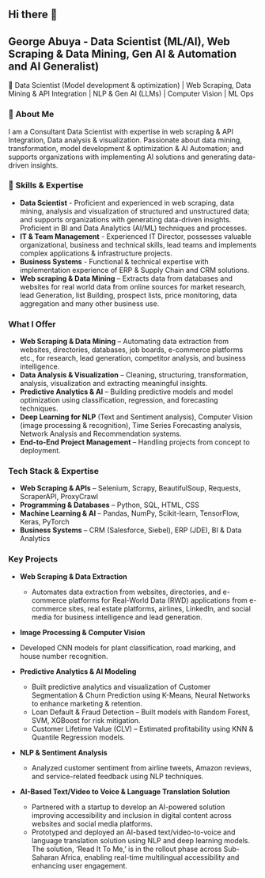 ## Hi there 👋

## George Abuya - Data Scientist (ML/AI), Web Scraping & Data Mining, Gen AI & Automation and AI Generalist)

🚀 Data Scientist (Model development & optimization) | Web Scraping, Data Mining & API Integration | NLP & Gen AI (LLMs) | Computer Vision | ML Ops

### 🔹 About Me

I am a Consultant Data Scientist with expertise in web scraping & API Integration, Data analysis & visualization. Passionate about data mining, transformation, model development & optimization & AI Automation; and supports organizations with implementing AI solutions and generating data-driven insights.

### 📌 Skills & Expertise

- __Data Scientist__ - Proficient and experienced in web scraping, data mining, analysis and visualization of structured and unstructured data; and supports organizations with generating data-driven insights. Proficient in BI and Data Analytics (AI/ML) techniques and processes.
-	__IT & Team Management__ - Experienced IT Director, possesses valuable organizational, business and technical skills, lead teams and implements complex applications & infrastructure projects.
-	__Business Systems__ - Functional & technical expertise with implementation experience of ERP & Supply Chain and CRM solutions.
-	__Web scraping & Data Mining__ – Extracts data from databases and websites for real world data from online sources for market research, lead Generation, list Building, prospect lists, price monitoring, data aggregation and many other business use.

### What I Offer
-	__Web Scraping & Data Mining__ – Automating data extraction from websites, directories, databases, job boards, e-commerce platforms etc., for research, lead generation, competitor analysis, and business intelligence.
-	__Data Analysis & Visualization__ – Cleaning, structuring, transformation, analysis, visualization and extracting meaningful insights.
-	__Predictive Analytics & AI__ – Building predictive models and model optimization using classification, regression, and forecasting techniques.
-	__Deep Learning for NLP__ (Text and Sentiment analysis), Computer Vision (image processing & recognition), Time Series Forecasting analysis, Network Analysis and Recommendation systems.
-	__End-to-End Project Management__ – Handling projects from concept to deployment.

### Tech Stack & Expertise
-	__Web Scraping & APIs__ – Selenium, Scrapy, BeautifulSoup, Requests, ScraperAPI, ProxyCrawl
-	__Programming & Databases__ – Python, SQL, HTML, CSS 
-	__Machine Learning & AI__ – Pandas, NumPy, Scikit-learn, TensorFlow, Keras, PyTorch
-	__Business Systems__ – CRM (Salesforce, Siebel), ERP (JDE), BI & Data Analytics

### Key Projects

- __Web Scraping & Data Extraction__
  - Automates data extraction from websites, directories, and e-commerce platforms for Real-World Data (RWD) applications from e-commerce sites, real estate platforms, airlines, LinkedIn, and social media for business intelligence and lead generation.
   
-	__Image Processing & Computer Vision__
   -	Developed CNN models for plant classification, road marking, and house number recognition.

-	__Predictive Analytics & AI Modeling__ 
    - Built predictive analytics and visualization of Customer Segmentation & Churn Prediction using K-Means, Neural Networks to enhance marketing & retention.
    - Loan Default & Fraud Detection – Built models with Random Forest, SVM, XGBoost for risk mitigation.
    - Customer Lifetime Value (CLV) – Estimated profitability using KNN & Quantile Regression models.

- __NLP & Sentiment Analysis__
   - Analyzed customer sentiment from airline tweets, Amazon reviews, and service-related feedback using NLP techniques.

- __AI-Based Text/Video to Voice & Language Translation Solution__
  - Partnered with a startup to develop an AI-powered solution improving accessibility and inclusion in digital content across websites and social media platforms.
  - Prototyped and deployed an AI-based text/video-to-voice and language translation solution using NLP and deep learning models. The solution, ‘Read It To Me,’ is in the rollout phase across Sub-Saharan Africa, enabling real-time multilingual accessibility and enhancing user engagement.

